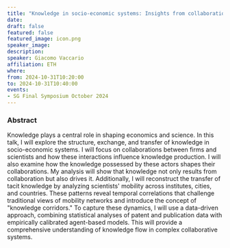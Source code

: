 ```yaml
---
title: "Knowledge in socio-economic systems: Insights from collaboration, mobility, and data-driven models"
date:
draft: false
featured: false
featured_image: icon.png
speaker_image:
description:
speaker: Giacomo Vaccario
affiliation: ETH 
where:
from: 2024-10-31T10:20:00
to: 2024-10-31T10:40:00
events:
- SG Final Symposium October 2024 
---
```


### Abstract

Knowledge plays a central role in shaping economics and science. In this talk, I will explore the structure, exchange, and transfer of knowledge in socio-economic systems. I will focus on collaborations between firms and scientists and how these interactions influence knowledge production. I will also examine how the knowledge possessed by these actors shapes their collaborations. My analysis will show that knowledge not only results from collaboration but also drives it. Additionally, I will reconstruct the transfer of tacit knowledge by analyzing scientists' mobility across institutes, cities, and countries. These patterns reveal temporal correlations that challenge traditional views of mobility networks and introduce the concept of "knowledge corridors." To capture these dynamics, I will use a data-driven approach, combining statistical analyses of patent and publication data with empirically calibrated agent-based models. This will provide a comprehensive understanding of knowledge flow in complex collaborative systems.
